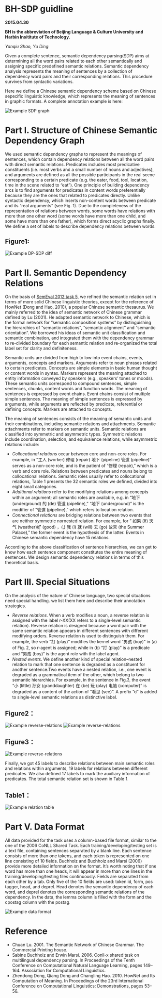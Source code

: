 BH-SDP guidline
===============

**2015.04.30**

**BH is the abbreviation of Beijing Language & Culture University and Harbin Insititute of Technology.**

_Yanqiu Shao, Yu Ding_

Given a complete sentence, semantic dependency parsing(SDP) aims at determining all the word pairs related to each other semantically and assigning specific predefined semantic relations. Semantic dependency analysis represents the meaning of sentences by a collection of dependency word pairs and their corresponding relations. This procedure survives from syntactic variations.

Here we define a Chinese semantic dependency scheme based on Chinese sepecific linguistic knowledge, which represents the meaning of sentences in graphic formats. A complete annotation example is here:

![Example SDP graph](sdp.jpg)

Part I. Structure of Chinese Semantic Dependency Graph
======================================================

We used semantic dependency graphs to represent the meanings of sentences, which contain dependency relations between all the word pairs with direct semantic relations. Predicates includes most predicative constituents (i.e. most verbs and a small number of nouns and adjectives), and arguments are defined as all the possible participants in the real scene corresponding to a certain predicate (e.g. the eater, food, tool, location, time in the scene related to “eat”). One principle of building dependency arcs is to find arguments for predicates in content words preferentially because they are the ones that related to predicates directly. Unlike syntactic dependency, which inserts non-content words between predicate and its “real arguments” (see Fig. 1). Due to the completeness of the representation of relations between words, some words have relations with more than one other word (some words have more than one child, and some have more than one father), which forms direct acyclic graphs finally. We define a set of labels to describe dependency relations between words.

Figure1:
--------

![Example DP-SDP diff](dp-sdp.png)

Part II. Semantic Dependency Relations
======================================
On the basis of <a href="https://www.cs.york.ac.uk/semeval-2012/task5/">SemEval 2012 task 5</a>, we refined the semantic relation set in terms of more solid Chinese
linguistic theories, except for the reference of HowNet (Dong and Hao, 2010), a popular Chinese semantic thesaurus. We mainly referred to the idea of semantic network of Chinese grammar defined by Lu (2001). He adapted semantic network to Chinese, which is the formal network for “semantic composition systems” by distinguishing the hierarchies of “semantic relations”, “semantic alignment” and “semantic orientation”. We borrowed his ideas of semantic unit classification and semantic combination, and integrated them with the dependency grammar to re-divided boundary for each semantic relation and re-organized the total label set for clarity and definiteness.

Semantic units are divided from high to low into event chains, events, arguments, concepts and markers. Arguments refer to noun phrases related to certain predicates. Concepts are simple elements in basic human thought or content words in syntax. Markers represent the meaning attached to entity information conveyed by speakers (e.g., speakers’ tones or moods). These semantic units correspond to compound sentences, simple sentences, chunks, content words and function words. The meaning of sentences is expressed by event chains. Event chains consist of multiple simple sentences. The meaning of simple sentences is expressed by arguments, while arguments are reflected by predicate, referential or defining concepts. Markers are attached to concepts.

The meaning of sentences consists of the meaning of semantic units and their combinations, including semantic relations and attachments. Semantic attachments refer to markers on semantic units. Semantic relations are classified into symmetric and asymmetric types. Symmetric relations include coordination, selection, and equivalence relations, while asymmetric relations include:

  - _Collocational relations_ occur between core and non-core roles. For example, in “工人 (worker) 修理 (repair) 地下 (pipeline) 管道 (pipeline)” serves as a non-core role, and is the patient of “修理 (repair),” which is a verb and core role. Relations between predicates and nouns belong to collocational relations. Semantic roles usually refer to collocational relations, Table 1 presents the 32 semantic roles we defined, divided into eight small categories. 
  - _Additional relations_ refer to the modifying relations among concepts within an argument; all semantic roles are available, e.g. in “地下 (underground) 的 (de) 管道 (pipeline),” “地下 (underground)” is the modifier of “管道 (pipeline),” which refers to location relation.
  - _Connectional relations_ are bridging relations between two events that are neither symmetric nornested relation. For example, for “ 如果 (If) 天气 (weather)好 (good) ，(,) 我 (I) 就 (will) 去 (go) 故宫 (the Summer Palace),” the former event is the hypothesis of the latter. Events in Chinese semantic dependency have 15 relations.
  
According to the above classification of sentence hierarchies, we can get to know how each sentence component constitutes the entire meaning of sentences. We design semantic dependency relations in terms of this theoretical basis.

Part III. Special Situations
============================ 

On the analysis of the nature of Chinese language, two special situations need special handling. we list them here and describe their annotation strategies.

  - _Reverse relations_. When a verb modifies a noun, a reverse relation is assigned with the label r-XX(XX refers to a single-level semantic relation). Reverse relation is designed because a word pair with the same semantic relation appears in different sentences with different modifying orders. Reverse relation is used to distinguish them. For example, the verb “打 (play)” modifies the kernel word “男孩 (boy)” in (a) of Fig. 2, so r-agent is assigned; while in (b) “打 (play)” is a predicate and “男孩 (boy)” is the agent role with the label agent.
  - _Nested events_. We define another kind of special relation–nested relation to mark that one sentence is degraded as a constituent for another sentence.Two events have a nested relation, i.e., one event is degraded as a grammatical item of the other, which belong to two semantic hierarchies. For example, in the sentence in Fig.3, the event “小 (little) 孙女 (granddaughter) 在 (be) 玩 (play) 电脑 (computer)” is degraded as a content of the action of “看见 (see)”. A prefix “d” is added to single-level semantic relations as distinctive label.

Figure2：
--------

![Example reverse-relations](r-sdp.png)	
![Example reverse-relations](r-sdp2.png)	

Figure3：
--------

![Example reverse-relations](d-sdp.png)

Finally, we got 45 labels to describe relations between main semantic roles and relations within arguments,
19 labels for relations between different predicates. We also defined 17 labels to mark the
auxiliary information of predicates. The total semantic relation set is shown in Table 1.

Table1：
-------

![Example relation table](table-sdp.png)


Part V. Data Format
===================

All data provided for the task uses a column-based file format, similar to the one of the 2006 CoNLL Shared Task. Each training/developing/testing set is a text file, containing sentences separated by a blank line. Each sentence consists of more than one tokens, and each token is represented on one line consisting of 10 fields. Buchholz and Buchholz and Marsi (2006) provide more detailed information on the format. It’s worth noting that if one word has more than one heads, it will appear in more than one lines in the training/developing/testing files continuously. Fields are separated from each other by a tab. Only five of the 10 fields are used: token id, form, pos tagger, head, and deprel. Head denotes the semantic dependency of each word, and deprel denotes the corresponding semantic relations of the dependency. In the data, the lemma column is filled with the form and the cpostag column with the postag.

![Example data format](data-format.png)


Reference
=========
  - Chuan Lu. 2001. The Semantic Network of Chinese Grammar. The Commercial Printing house.
  - Sabine Buchholz and Erwin Marsi. 2006. Conll-x shared task on multilingual dependency parsing. In Proceedings of the Tenth Conference on Computational Natural Language Learning, pages 149–164. Association for Computational Linguistics.
  - Zhendong Dong, Qiang Dong and Changling Hao. 2010. HowNet and Its Computation of Meaning. In Proceedings of the 23rd International Conference on Computational Linguistics: Demonstrations, pages 53–56.
